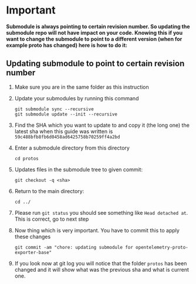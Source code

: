 # Important

**Submodule is always pointing to certain revision number. So updating the submodule repo will not have impact on your code.
Knowing this if you want to change the submodule to point to a different version (when for example proto has changed) here is how to do it:**

## Updating submodule to point to certain revision number

1. Make sure you are in the same folder as this instruction

2. Update your submodules by running this command

    ```shell script
    git submodule sync --recursive
    git submodule update --init --recursive
    ```

3. Find the SHA which you want to update to and copy it (the long one)
   the latest sha when this guide was written is `59c488bfb8fb6d0458ad6425758b70259ff4a2bd`

4. Enter a submodule directory from this directory

    ```shell script
    cd protos
    ```

5. Updates files in the submodule tree to given commit:

    ```shell script
    git checkout -q <sha>
    ```

6. Return to the main directory:

    ```shell script
    cd ../
    ```

7. Please run `git status` you should see something like `Head detached at`. This is correct, go to next step

8. Now thing which is very important. You have to commit this to apply these changes

    ```shell script
    git commit -am "chore: updating submodule for opentelemetry-proto-exporter-base"
    ```

9. If you look now at git log you will notice that the folder `protos` has been changed and it will show what was the previous sha and what is current one.
